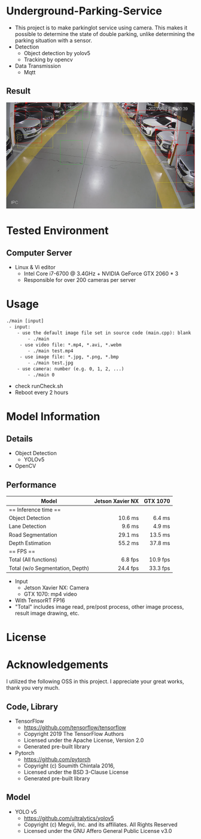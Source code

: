 
# Underground-Parking-Service
- This project is to make parkinglot service using camera. This makes it possible to determine the state of double parking, unlike determining the parking situation with a sensor.
- Detection
    - Object detection by yolov5
    - Tracking by opencv
- Data Transmission
    - Mqtt


## Result
![Alt text](runs/detect/exp/test_result.jpg)

# Tested Environment
## Computer Server
- Linux & Vi editor
    - Intel Core i7-6700 @ 3.4GHz + NVIDIA GeForce GTX 2060 * 3
    - Responsible for over 200 cameras per server

# Usage
```
./main [input]
 - input:
    - use the default image file set in source code (main.cpp): blank
        - ./main
     - use video file: *.mp4, *.avi, *.webm
        - ./main test.mp4
     - use image file: *.jpg, *.png, *.bmp
        - ./main test.jpg
    - use camera: number (e.g. 0, 1, 2, ...)
        - ./main 0
```

- check runCheck.sh
- Reboot every 2 hours


# Model Information
## Details
- Object Detection
    - YOLOv5
- OpenCV

## Performance
| Model                            | Jetson Xavier NX | GTX 1070 |
| -------------------------------- | ---------------: | -------: |
| == Inference time ==                                           |
|  Object Detection                |          10.6 ms |   6.4 ms |
|  Lane Detection                  |           9.6 ms |   4.9 ms |
|  Road Segmentation               |          29.1 ms |  13.5 ms |
|  Depth Estimation                |          55.2 ms |  37.8 ms |
| == FPS ==                                                      |
|  Total (All functions)           |          6.8 fps | 10.9 fps |
|  Total (w/o Segmentation, Depth) |         24.4 fps | 33.3 fps |

* Input
    - Jetson Xavier NX: Camera
    - GTX 1070: mp4 video
* With TensorRT FP16
* "Total" includes image read, pre/post process, other image process, result image drawing, etc.

# License


# Acknowledgements
I utilized the following OSS in this project. I appreciate your great works, thank you very much.

## Code, Library
- TensorFlow
    - https://github.com/tensorflow/tensorflow
    - Copyright 2019 The TensorFlow Authors
    - Licensed under the Apache License, Version 2.0
    - Generated pre-built library
- Pytorch
    - https://github.com/pytorch
    - Copyright (c) Soumith Chintala 2016, 
    - Licensed under the BSD 3-Clause License
    - Generated pre-built library

## Model

- YOLO v5
    - https://github.com/ultralytics/yolov5
    - Copyright (c) Megvii, Inc. and its affiliates. All Rights Reserved
    - Licensed under the GNU Affero General Public License v3.0

